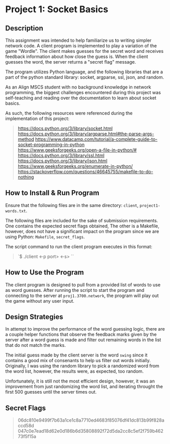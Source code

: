 # Project 1: Socket Basics

## Description
This assignment was intended to help familiarize us to writing simpler network
code. A client program is implemented to play a variation of the game "Wordle".
The client makes guesses for the secret word and receives feedback information
about how close the guess is. When the client guesses the word, the server
returns a "secret flag" message.

The program utilizes Python language, and the following libraries that are a
part of the python standard library: socket,
argparse, ssl, json, and random.

As an Align MSCS student with no background knowledge in network programming, the biggest challenges encountered during this project
was self-teaching and reading over the documentation to learn about socket
basics.

As such, the following resources were referenced during the implementation of
this project:

> https://docs.python.org/3/library/socket.html
> https://docs.python.org/3/library/argparse.html#the-parse-args-method
> https://www.datacamp.com/tutorial/a-complete-guide-to-socket-programming-in-python
> https://www.geeksforgeeks.org/open-a-file-in-python/#
> https://docs.python.org/3/library/ssl.html
> https://docs.python.org/3/library/json.html
> https://www.geeksforgeeks.org/enumerate-in-python/
> https://stackoverflow.com/questions/46645755/makefile-to-do-nothing

## How to Install & Run Program
Ensure that the following files are in the same directory: `client`,
`project1-words.txt`.

The following files are included for the sake of submission requirements. One
contains the expected secret flags obtained, The other is a Makefile, however, does not have a significant impact on the program since we are using Python:
`Makefile`, `secret_flags`. 

The script command to run the client program executes in this format:
> `$ ./client <-p port> <-s> <hostname> <Northeastern-username>``

## How to Use the Program
The client program is designed to pull from a provided list of words to use as
word guesses. After running the script to start the program and connecting to
the server at `proj1.3700.network`, the program will play out the game without
any user input.


## Design Strategies
In attempt to improve the performance of the word guessing logic, there are a
couple helper functions that observe the feedback marks given by the server
after a word guess is made and filter out remaining words in the list that do
not match the marks. 

The initial guess made by the client server is the word `swing` since it
contains a good mix of consenants to help us filter out words initially. Originally, I was
using the random library to pick a randomized word from the word list, however,
the results were, as expected, too random.

Unfortunately, it is still not the most efficient design, however, it was an
improvement from just randomizing the word list, and iterating throught the
first 500 guesses until the server times out.

## Secret Flags
> 06dc810e9499f7b63a1ce1c8a7710ed4683f85076df41dc813b99f828accd58d
> 047c0e7ead18d62e0d186b6d35808892f72d5da2cc8c5ef2f759b46273f5f15a

